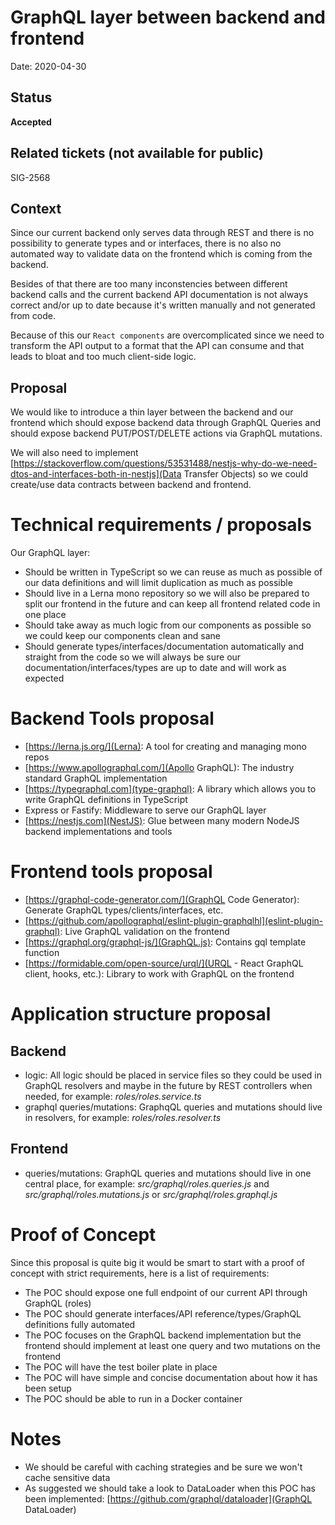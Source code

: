 # GraphQL layer between backend and frontend

Date: 2020-04-30

## Status

**Accepted**

## Related tickets (not available for public)

SIG-2568

## Context

Since our current backend only serves data through REST and there is no possibility to generate
types and or interfaces, there is no also no automated way to validate data on the frontend
which is coming from the backend.

Besides of that there are too many inconstencies between different backend calls and the current
backend API documentation is not always correct and/or up to date because it's written manually
and not generated from code.

Because of this our `React components` are overcomplicated since we need to transform the API output to a
format that the API can consume and that leads to bloat and too much client-side logic.

## Proposal

We would like to introduce a thin layer between the backend and our frontend which should expose
backend data through GraphQL Queries and should expose backend PUT/POST/DELETE actions via GraphQL
mutations.

We will also need to implement
[https://stackoverflow.com/questions/53531488/nestjs-why-do-we-need-dtos-and-interfaces-both-in-nestjs](Data Transfer Objects)
so we could create/use data contracts between backend and frontend.

# Technical requirements / proposals

Our GraphQL layer:

- Should be written in TypeScript so we can reuse as much as possible of our data definitions
  and will limit duplication as much as possible
- Should live in a Lerna mono repository so we will also be prepared to split our frontend in the
  future and can keep all frontend related code in one place
- Should take away as much logic from our components as possible so we could keep our
  components clean and sane
- Should generate types/interfaces/documentation automatically and straight from the code so
  we will always be sure our documentation/interfaces/types are up to date and will work as expected

# Backend Tools proposal

- [https://lerna.js.org/](Lerna): A tool for creating and managing mono repos
- [https://www.apollographql.com/](Apollo GraphQL): The industry standard GraphQL implementation
- [https://typegraphql.com](type-graphql): A library which allows you to write GraphQL definitions in TypeScript
- Express or Fastify: Middleware to serve our GraphQL layer
- [https://nestjs.com](NestJS): Glue between many modern NodeJS backend implementations and tools

# Frontend tools proposal

- [https://graphql-code-generator.com/](GraphQL Code Generator): Generate GraphQL types/clients/interfaces, etc.
- [https://github.com/apollographql/eslint-plugin-graphqlhl](eslint-plugin-graphql): Live GraphQL validation on the frontend
- [https://graphql.org/graphql-js/](GraphQL.js): Contains gql template function
- [https://formidable.com/open-source/urql/](URQL - React GraphQL client, hooks, etc.): Library to work with GraphQL on the frontend

# Application structure proposal

## Backend

- logic: All logic should be placed in service files so they could be used in GraphQL resolvers
  and maybe in the future by REST controllers when needed, for example:
  *roles/roles.service.ts*
- graphql queries/mutations: GraphqQL queries and mutations should live in resolvers,
  for example:
  *roles/roles.resolver.ts*

## Frontend

- queries/mutations: GraphQL queries and mutations should live in one central place, for example:
  *src/graphql/roles.queries.js* and *src/graphql/roles.mutations.js* or
  *src/graphql/roles.graphql.js*

# Proof of Concept

Since this proposal is quite big it would be smart to start with a proof of concept with
strict requirements, here is a list of requirements:

- The POC should expose one full endpoint of our current API through GraphQL (roles)
- The POC should generate interfaces/API reference/types/GraphQL definitions fully automated
- The POC focuses on the GraphQL backend implementation but the frontend should implement
  at least one query and two mutations on the frontend
- The POC will have the test boiler plate in place
- The POC will have simple and concise documentation about how it has been setup
- The POC should be able to run in a Docker container

# Notes

- We should be careful with caching strategies and be sure we won't cache sensitive data
- As suggested we should take a look to DataLoader when this POC has been implemented:
  [https://github.com/graphql/dataloader](GraphQL DataLoader)
